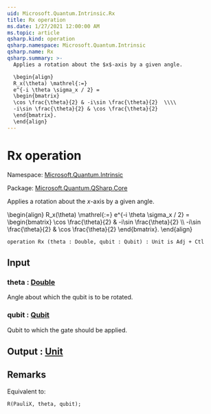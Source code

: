 ```yaml
---
uid: Microsoft.Quantum.Intrinsic.Rx
title: Rx operation
ms.date: 1/27/2021 12:00:00 AM
ms.topic: article
qsharp.kind: operation
qsharp.namespace: Microsoft.Quantum.Intrinsic
qsharp.name: Rx
qsharp.summary: >-
  Applies a rotation about the $x$-axis by a given angle.

  \begin{align}
  R_x(\theta) \mathrel{:=}
  e^{-i \theta \sigma_x / 2} =
  \begin{bmatrix}
  \cos \frac{\theta}{2} & -i\sin \frac{\theta}{2}  \\\\
  -i\sin \frac{\theta}{2} & \cos \frac{\theta}{2}
  \end{bmatrix}.
  \end{align}
---
```


# Rx operation

Namespace: [Microsoft.Quantum.Intrinsic](xref:Microsoft.Quantum.Intrinsic)

Package: [Microsoft.Quantum.QSharp.Core](https://nuget.org/packages/Microsoft.Quantum.QSharp.Core)


Applies a rotation about the $x$-axis by a given angle.\begin{align}R_x(\theta) \mathrel{:=}e^{-i \theta \sigma_x / 2} =\begin{bmatrix}\cos \frac{\theta}{2} & -i\sin \frac{\theta}{2}  \\\\-i\sin \frac{\theta}{2} & \cos \frac{\theta}{2}\end{bmatrix}.\end{align}

```qsharp
operation Rx (theta : Double, qubit : Qubit) : Unit is Adj + Ctl
```


## Input

### theta : [Double](xref:microsoft.quantum.lang-ref.double)

Angle about which the qubit is to be rotated.


### qubit : [Qubit](xref:microsoft.quantum.lang-ref.qubit)

Qubit to which the gate should be applied.



## Output : [Unit](xref:microsoft.quantum.lang-ref.unit)



## Remarks

Equivalent to:```qsharpR(PauliX, theta, qubit);```